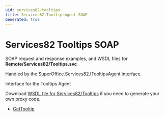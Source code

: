 ```yaml
---
uid: services82-tooltips
title: Services82.TooltipsAgent SOAP
Generated: true
---
```


# Services82 Tooltips SOAP

SOAP request and response examples, and WSDL files for **Remote/Services82/Tooltips.svc**

Handled by the <see cref="T:SuperOffice.Services82.ITooltipsAgent">SuperOffice.Services82.ITooltipsAgent</see> interface.

Interface for the Tooltips Agent

Download [WSDL file for Services82/Tooltips](../Services82-Tooltips.md) if you need to generate your own proxy code.

* [GetTooltip](GetTooltip.md)
